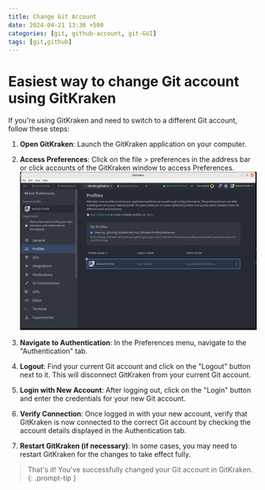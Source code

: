```yaml
---
title: Change Git Account
date: 2024-04-21 13:36 +500
categories: [git, github-account, git-GUI]
tags: [git,github]
---
```


# Easiest way to change Git account using GitKraken

If you're using GitKraken and need to switch to a different Git account, follow these steps:

1. **Open GitKraken**: Launch the GitKraken application on your computer.

2. **Access Preferences**: Click on the file > preferences in the address bar or click accounts of the GitKraken window to access Preferences.
    ![git](/assets/git.png)

3. **Navigate to Authentication**: In the Preferences menu, navigate to the "Authentication" tab.

4. **Logout**: Find your current Git account and click on the "Logout" button next to it. This will disconnect GitKraken from your current Git account.

5. **Login with New Account**: After logging out, click on the "Login" button and enter the credentials for your new Git account.

6. **Verify Connection**: Once logged in with your new account, verify that GitKraken is now connected to the correct Git account by checking the account details displayed in the Authentication tab.

7. **Restart GitKraken (if necessary)**: In some cases, you may need to restart GitKraken for the changes to take effect fully.


> That's it! You've successfully changed your Git account in GitKraken.
{: .prompt-tip }